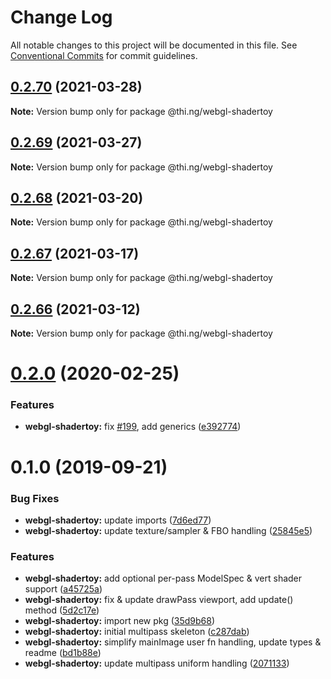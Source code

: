 # Change Log

All notable changes to this project will be documented in this file.
See [Conventional Commits](https://conventionalcommits.org) for commit guidelines.

## [0.2.70](https://github.com/thi-ng/umbrella/compare/@thi.ng/webgl-shadertoy@0.2.69...@thi.ng/webgl-shadertoy@0.2.70) (2021-03-28)

**Note:** Version bump only for package @thi.ng/webgl-shadertoy





## [0.2.69](https://github.com/thi-ng/umbrella/compare/@thi.ng/webgl-shadertoy@0.2.68...@thi.ng/webgl-shadertoy@0.2.69) (2021-03-27)

**Note:** Version bump only for package @thi.ng/webgl-shadertoy





## [0.2.68](https://github.com/thi-ng/umbrella/compare/@thi.ng/webgl-shadertoy@0.2.67...@thi.ng/webgl-shadertoy@0.2.68) (2021-03-20)

**Note:** Version bump only for package @thi.ng/webgl-shadertoy





## [0.2.67](https://github.com/thi-ng/umbrella/compare/@thi.ng/webgl-shadertoy@0.2.66...@thi.ng/webgl-shadertoy@0.2.67) (2021-03-17)

**Note:** Version bump only for package @thi.ng/webgl-shadertoy





## [0.2.66](https://github.com/thi-ng/umbrella/compare/@thi.ng/webgl-shadertoy@0.2.65...@thi.ng/webgl-shadertoy@0.2.66) (2021-03-12)

**Note:** Version bump only for package @thi.ng/webgl-shadertoy





# [0.2.0](https://github.com/thi-ng/umbrella/compare/@thi.ng/webgl-shadertoy@0.1.4...@thi.ng/webgl-shadertoy@0.2.0) (2020-02-25)


### Features

* **webgl-shadertoy:** fix [#199](https://github.com/thi-ng/umbrella/issues/199), add generics ([e392774](https://github.com/thi-ng/umbrella/commit/e392774945e4d29f145dba2fd17f99919b2c5fd5))





# 0.1.0 (2019-09-21)

### Bug Fixes

* **webgl-shadertoy:** update imports ([7d6ed77](https://github.com/thi-ng/umbrella/commit/7d6ed77))
* **webgl-shadertoy:** update texture/sampler & FBO handling ([25845e5](https://github.com/thi-ng/umbrella/commit/25845e5))

### Features

* **webgl-shadertoy:** add optional per-pass ModelSpec & vert shader support ([a45725a](https://github.com/thi-ng/umbrella/commit/a45725a))
* **webgl-shadertoy:** fix & update drawPass viewport, add update() method ([5d2c17e](https://github.com/thi-ng/umbrella/commit/5d2c17e))
* **webgl-shadertoy:** import new pkg ([35d9b68](https://github.com/thi-ng/umbrella/commit/35d9b68))
* **webgl-shadertoy:** initial multipass skeleton ([c287dab](https://github.com/thi-ng/umbrella/commit/c287dab))
* **webgl-shadertoy:** simplify mainImage user fn handling, update types & readme ([bd1b88e](https://github.com/thi-ng/umbrella/commit/bd1b88e))
* **webgl-shadertoy:** update multipass uniform handling ([2071133](https://github.com/thi-ng/umbrella/commit/2071133))
